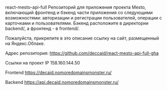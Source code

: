 react-mesto-api-full
Репозиторий для приложения проекта Mesto, включающий фронтенд и бэкенд части приложения со следующими возможностями: авторизации и регистрации пользователей, операции с карточками и пользователями. Бэкенд расположите в директории backend/, а фронтенд - в frontend/.

Пожалуйста, прикрепите в это описание ссылку на сайт, размещенный на Яндекс.Облаке.

Адрес репозитория: https://github.com/deccaid/react-mesto-api-full-gha

Ссылки на проект
IP 158.160.144.50

Frontend https://decaid.nomoredomainsmonster.ru/

Backend https://api.decaid.nomoredomainsmonster.ru/

